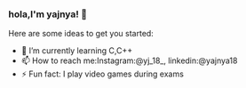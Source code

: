 ### hola,I'm yajnya! 👋



Here are some ideas to get you started:

- 🌱 I’m currently learning C,C++
- 📫 How to reach me:Instagram:@yj_18_, linkedin:@yajnya18
- ⚡ Fun fact: I play video games during exams


